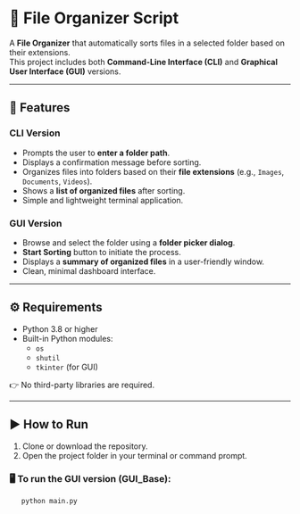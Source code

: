 # 📂 File Organizer Script

A **File Organizer** that automatically sorts files in a selected folder based on their extensions.  
This project includes both **Command-Line Interface (CLI)** and **Graphical User Interface (GUI)** versions.

---

## 📝 Features

### CLI Version
- Prompts the user to **enter a folder path**.
- Displays a confirmation message before sorting.
- Organizes files into folders based on their **file extensions** (e.g., `Images`, `Documents`, `Videos`).
- Shows a **list of organized files** after sorting.
- Simple and lightweight terminal application.

### GUI Version
- Browse and select the folder using a **folder picker dialog**.
- **Start Sorting** button to initiate the process.
- Displays a **summary of organized files** in a user-friendly window.
- Clean, minimal dashboard interface.

---

## ⚙️ Requirements
- Python 3.8 or higher
- Built-in Python modules:
  - `os`
  - `shutil`
  - `tkinter` (for GUI)

👉 No third-party libraries are required.

---

## ▶️ How to Run
1. Clone or download the repository.
2. Open the project folder in your terminal or command prompt.

### 🖥️ To run the GUI version (GUI_Base):
```bash
   python main.py

